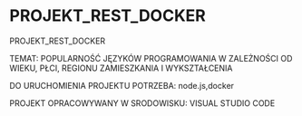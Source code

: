 # PROJEKT_REST_DOCKER
 PROJEKT_REST_DOCKER

TEMAT: POPULARNOŚĆ JĘZYKÓW PROGRAMOWANIA W ZALEŻNOŚCI OD WIEKU, PŁCI, REGIONU ZAMIESZKANIA I WYKSZTAŁCENIA

DO URUCHOMIENIA PROJEKTU POTRZEBA:
node.js,docker

PROJEKT OPRACOWYWANY W SRODOWISKU: VISUAL STUDIO CODE

